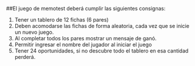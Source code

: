 ##El juego de memotest deberá cumplir las siguientes consignas:

1. Tener un tablero de 12 fichas (6 pares)
2. Deben acomodarse las fichas de forma aleatoria, cada vez que se inicie un nuevo juego.
3. Al completar todos los pares mostrar un mensaje de ganó. 
4. Permitir ingresar el nombre del jugador al iniciar el juego
5. Tener 24 oportunidades, si no descubre todo el tablero en esa cantidad perderá.